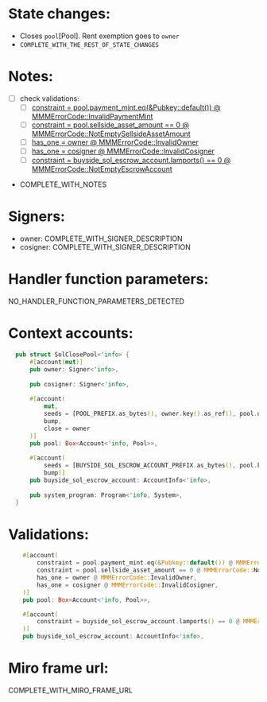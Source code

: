 # State changes:

- Closes `pool`[Pool]. Rent exemption goes to `owner`
- `COMPLETE_WITH_THE_REST_OF_STATE_CHANGES`

# Notes:

- [ ] check validations:
  - [ ] [constraint = pool.payment_mint.eq(&Pubkey::default()) @ MMMErrorCode::InvalidPaymentMint](https://github.com/magicoss/mmm/blob/3e15732061ad03256b2570b78ff8018ba74ce039/programs/mmm/src/instructions/admin/sol_close_pool.rs#L11)
  - [ ] [constraint = pool.sellside_asset_amount == 0 @ MMMErrorCode::NotEmptySellsideAssetAmount](https://github.com/magicoss/mmm/blob/3e15732061ad03256b2570b78ff8018ba74ce039/programs/mmm/src/instructions/admin/sol_close_pool.rs#L12)
  - [ ] [has_one = owner @ MMMErrorCode::InvalidOwner](https://github.com/magicoss/mmm/blob/3e15732061ad03256b2570b78ff8018ba74ce039/programs/mmm/src/instructions/admin/sol_close_pool.rs#L14)
  - [ ] [has_one = cosigner @ MMMErrorCode::InvalidCosigner](https://github.com/magicoss/mmm/blob/3e15732061ad03256b2570b78ff8018ba74ce039/programs/mmm/src/instructions/admin/sol_close_pool.rs#L15)
  - [ ] [constraint = buyside_sol_escrow_account.lamports() == 0 @ MMMErrorCode::NotEmptyEscrowAccount](https://github.com/magicoss/mmm/blob/3e15732061ad03256b2570b78ff8018ba74ce039/programs/mmm/src/instructions/admin/sol_close_pool.rs#L22)
- COMPLETE_WITH_NOTES

# Signers:

- owner: COMPLETE_WITH_SIGNER_DESCRIPTION
- cosigner: COMPLETE_WITH_SIGNER_DESCRIPTION

# Handler function parameters:

NO_HANDLER_FUNCTION_PARAMETERS_DETECTED

# Context accounts:

```rust
  pub struct SolClosePool<'info> {
      #[account(mut)]
      pub owner: Signer<'info>,
  
      pub cosigner: Signer<'info>,
  
      #[account(
          mut,
          seeds = [POOL_PREFIX.as_bytes(), owner.key().as_ref(), pool.uuid.as_ref(,
          bump,
          close = owner
      )]
      pub pool: Box<Account<'info, Pool>>,
  
      #[account(
          seeds = [BUYSIDE_SOL_ESCROW_ACCOUNT_PREFIX.as_bytes(), pool.key().as_ref(,
          bump)]
      pub buyside_sol_escrow_account: AccountInfo<'info>,
  
      pub system_program: Program<'info, System>,
  }
```

# Validations:

```rust
    #[account(
    	constraint = pool.payment_mint.eq(&Pubkey::default()) @ MMMErrorCode::InvalidPaymentMint,
    	constraint = pool.sellside_asset_amount == 0 @ MMMErrorCode::NotEmptySellsideAssetAmount,
    	has_one = owner @ MMMErrorCode::InvalidOwner,
    	has_one = cosigner @ MMMErrorCode::InvalidCosigner,
    )]
    pub pool: Box<Account<'info, Pool>>,
```
```rust
    #[account(
    	constraint = buyside_sol_escrow_account.lamports() == 0 @ MMMErrorCode::NotEmptyEscrowAccount,
    )]
    pub buyside_sol_escrow_account: AccountInfo<'info>,
```

# Miro frame url:

COMPLETE_WITH_MIRO_FRAME_URL
            